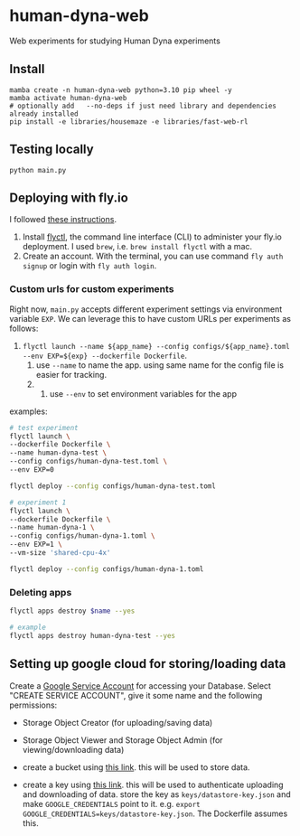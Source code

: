 # human-dyna-web
Web experiments for studying Human Dyna experiments


## Install

```
mamba create -n human-dyna-web python=3.10 pip wheel -y
mamba activate human-dyna-web
# optionally add   --no-deps if just need library and dependencies already installed
pip install -e libraries/housemaze -e libraries/fast-web-rl

```

## Testing locally
```
python main.py
```


## Deploying with fly.io

I followed [these instructions](https://github.com/zauberzeug/nicegui/wiki/fly.io-Deployment).

1. Install [flyctl](https://fly.io/docs/flyctl/install/), the command line interface (CLI) to administer your fly.io deployment. I used `brew`, i.e. `brew install flyctl` with a mac.
2. Create an account. With the terminal, you can use command `fly auth signup` or login with `fly auth login`.

### Custom urls for custom experiments

Right now, `main.py` accepts different experiment settings via environment variable `EXP`. We can leverage this to have custom URLs per experiments as follows:

1. `flyctl launch --name ${app_name} --config configs/${app_name}.toml --env EXP=${exp} --dockerfile Dockerfile`.
   1. use `--name` to name the app. using same name for the config file is easier for tracking.
   2. 1. use `--env` to set environment variables for the app

examples:
```sh
# test experiment
flyctl launch \
--dockerfile Dockerfile \
--name human-dyna-test \
--config configs/human-dyna-test.toml \
--env EXP=0

flyctl deploy --config configs/human-dyna-test.toml

# experiment 1
flyctl launch \
--dockerfile Dockerfile \
--name human-dyna-1 \
--config configs/human-dyna-1.toml \
--env EXP=1 \
--vm-size 'shared-cpu-4x'

flyctl deploy --config configs/human-dyna-1.toml
```

### Deleting apps

```sh
flyctl apps destroy $name --yes

# example
flyctl apps destroy human-dyna-test --yes
```



## Setting up google cloud for storing/loading data

Create a [Google Service Account](https://console.cloud.google.com/iam-admin/serviceaccounts?) for accessing your Database. Select "CREATE SERVICE ACCOUNT", give it some name and the following permissions:
- Storage Object Creator (for uploading/saving data)
- Storage Object Viewer and Storage Object Admin (for viewing/downloading data)

- create a bucket using [this link](https://console.cloud.google.com/storage/). this will be used to store data.
- create a key using [this link](https://console.cloud.google.com/iam-admin/serviceaccounts/details/111959560397464491265/keys?project=human-web-rl). this will be used to authenticate uploading and downloading of data. store the key as `keys/datastore-key.json` and make `GOOGLE_CREDENTIALS` point to it. e.g. `export GOOGLE_CREDENTIALS=keys/datastore-key.json`. The Dockerfile assumes this.